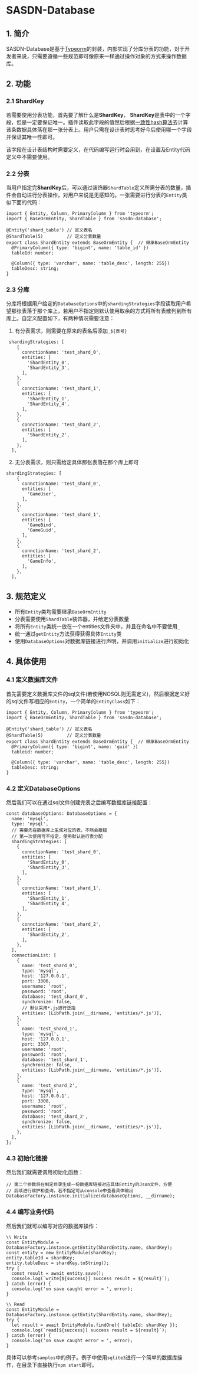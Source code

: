 # SASDN-Database

## 1. 简介

SASDN-Database是基于[Typeorm](https://github.com/typeorm/typeorm)的封装，内部实现了分库分表的功能，对于开发者来说，只需要遵循一些规范即可像原来一样通过操作对象的方式来操作数据库。

## 2. 功能

### 2.1 ShardKey

若需要使用分表功能，首先要了解什么是**ShardKey**， **ShardKey**是表中的一个字段，但是一定要保证唯一。插件读取此字段的值然后根据[一致性hash算法](https://fugangqiang.github.io/blog/posts/web/%E5%88%86%E5%B8%83%E5%BC%8F%E7%B3%BB%E7%BB%9F%E4%B8%AD%E7%9A%84%E5%93%88%E5%B8%8C%E7%AE%97%E6%B3%95.html)去计算该条数据具体落在那一张分表上。用户只需在设计表时思考好今后使用哪一个字段并保证其唯一性即可。

该字段在设计表结构时需要定义，在代码编写运行时会用到，在设置及Entity代码定义中不需要使用。

### 2.2 分表

当用户指定完**ShardKey**后，可以通过装饰器`ShardTable`定义所需分表的数量，插件会自动进行分表操作，对用户来说是无感知的。一张需要进行分表的`Entity`类似下面的代码：

```
import { Entity, Column, PrimaryColumn } from 'typeorm';
import { BaseOrmEntity, ShardTable } from 'sasdn-database';

@Entity('shard_table') // 定义表名
@ShardTable(5)		   // 定义分表数量
export class ShardEntity extends BaseOrmEntity {  // 继承BaseOrmEntity
  @PrimaryColumn({ type: 'bigint', name: 'table_id' })
  tableId: number;

  @Column({ type: 'varchar', name: 'table_desc', length: 255})
  tableDesc: string;
}
```

### 2.3 分库

分库将根据用户给定的`DatabaseOptions`中的`shardingStrategies`字段读取用户希望那张表落于那个库上，若用户不指定则默认使用取余的方式将所有表散列到所有库上。自定义配置如下，有两种情况需要注意：

1. 有分表需求，则需要在原来的表名后添加`_${表号}`

```
 shardingStrategies: [ 
    { 
      connctionName: 'test_shard_0', 
      entities: [ 
        'ShardEntity_0', 
        'ShardEntity_3', 
      ], 
    }, 
    { 
      connctionName: 'test_shard_1', 
      entities: [ 
        'ShardEntity_1', 
        'ShardEntity_4', 
      ], 
    }, 
    { 
      connctionName: 'test_shard_2', 
      entities: [ 
        'ShardEntity_2', 
      ], 
    }, 
  ], 
```
2. 无分表需求，则只需给定具体那张表落在那个库上即可

```
shardingStrategies: [ 
    { 
      connctionName: 'test_shard_0', 
      entities: [ 
        'GameUser',  
      ], 
    }, 
    { 
      connctionName: 'test_shard_1', 
      entities: [ 
        'GameBind', 
        'GameGuid',
      ], 
    }, 
    { 
      connctionName: 'test_shard_2', 
      entities: [ 
        'GameInfo', 
      ], 
    }, 
  ], 
```




## 3. 规范定义

- 所有`Entity`类均需要继承`BaseOrmEntity`
- 分表需要使用`ShardTable`装饰器，并给定分表数量
- 将所有`Entity`类统一放在一个entities文件夹中，并且在命名中不要使用`_`
- 统一通过`getEntity`方法获得获得具体`Entity`类
- 使用`DatabaseOptions`对数据库链接进行声明，并调用`initialize`进行初始化

## 4. 具体使用

### 4.1 定义数据库文件

首先需要定义数据库文件的sql文件(若使用NOSQL则无需定义)，然后根据定义好的sql文件写相应的`Entity`，一个简单的`EntityClass`如下：

```
import { Entity, Column, PrimaryColumn } from 'typeorm';
import { BaseOrmEntity, ShardTable } from 'sasdn-database';

@Entity('shard_table') // 定义表名
@ShardTable(5)		   // 定义分表数量
export class ShardEntity extends BaseOrmEntity {  // 继承BaseOrmEntity
  @PrimaryColumn({ type: 'bigint', name: 'guid' })
  tableid: number;

  @Column({ type: 'varchar', name: 'table_desc', length: 255})
  tableDesc: string;
}

```

### 4.2 定义DatabaseOptions

然后我们可以在通过sql文件创建完表之后编写数据库链接配置：

```
const databaseOptions: DatabaseOptions = {
  name: 'mysql',
  type: 'mysql',
  // 需要先在数据库上生成对应的表，不然会报错
  // 第一次使用可不指定，使用默认进行表分配
  shardingStrategies: [ 
    { 
      connctionName: 'test_shard_0', 
      entities: [ 
        'ShardEntity_0', 
        'ShardEntity_3', 
      ], 
    }, 
    { 
      connctionName: 'test_shard_1', 
      entities: [ 
        'ShardEntity_1', 
        'ShardEntity_4', 
      ], 
    }, 
    { 
      connctionName: 'test_shard_2', 
      entities: [ 
        'ShardEntity_2', 
      ], 
    }, 
  ], 
  connectionList: [
    {
      name: 'test_shard_0',
      type: 'mysql',
      host: '127.0.0.1',
      port: 3306,
      username: 'root',
      password: 'root',
      database: 'test_shard_0',
      synchronize: false,
      // 默认采用*.js进行泛指
      entities: [LibPath.join(__dirname, 'entities/*.js')],
    },
    {
      name: 'test_shard_1',
      type: 'mysql',
      host: '127.0.0.1',
      port: 3307,
      username: 'root',
      password: 'root',
      database: 'test_shard_1',
      synchronize: false,
      entities: [LibPath.join(__dirname, 'entities/*.js')],
    },
    {
      name: 'test_shard_2',
      type: 'mysql',
      host: '127.0.0.1',
      port: 3308,
      username: 'root',
      password: 'root',
      database: 'test_shard_2',
      synchronize: false,
      entities: [LibPath.join(__dirname, 'entities/*.js')],
    },
  ],
};
```

### 4.3 初始化链接

然后我们就需要调用初始化函数：

```
// 第二个参数将在制定目录生成一份数据库链接对应具体Entity的Json文件，方便
// 后续进行维护和查询，若不指定可从console中查看具体输出
DatabaseFactory.instance.initialize(databaseOptions, __dirname);
```

### 4.4 编写业务代码

然后我们就可以编写对应的数据库操作：

```
\\ Write
const EntityModule = DatabaseFactory.instance.getEntity(ShardEntity.name, shardKey);
const entity = new EntityModule(shardKey);
entity.tableId = shardKey;
entity.tableDesc = shardKey.toString();
try {
  const result = await entity.save();
  console.log(`write[${success}] success result = ${result}`);
} catch (error) {
  console.log('on save caught error = ', error);
}

\\ Read
const EntityModule = DatabaseFactory.instance.getEntity(ShardEntity.name, shardKey);
try {
  let result = await EntityModule.findOne({ tableId: shardKey });
  console.log(`read[${success}] success result = ${result}`);
} catch (error) {
  console.log('on save caught error = ', error);
}
```

具体可以参考`samples`中的例子。例子中使用`sqlite3`进行一个简单的数据库操作，在目录下直接执行`npm start`即可。